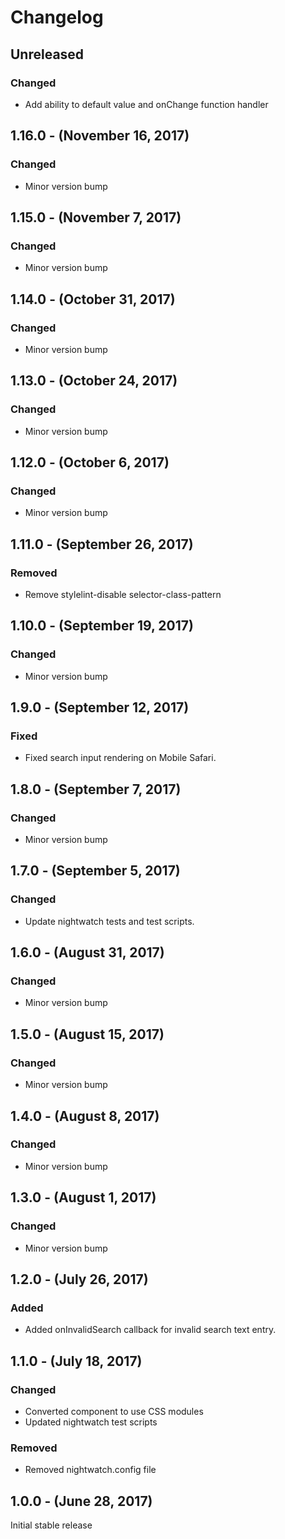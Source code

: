 Changelog
=========

Unreleased
----------
### Changed
* Add ability to default value and onChange function handler

1.16.0 - (November 16, 2017)
------------------
### Changed
* Minor version bump

1.15.0 - (November 7, 2017)
------------------
### Changed
* Minor version bump

1.14.0 - (October 31, 2017)
------------------
### Changed
* Minor version bump

1.13.0 - (October 24, 2017)
------------------
### Changed
* Minor version bump

1.12.0 - (October 6, 2017)
------------------
### Changed
* Minor version bump

1.11.0 - (September 26, 2017)
------------------
### Removed
* Remove stylelint-disable selector-class-pattern

1.10.0 - (September 19, 2017)
------------------
### Changed
* Minor version bump

1.9.0 - (September 12, 2017)
------------------
### Fixed
* Fixed search input rendering on Mobile Safari.

1.8.0 - (September 7, 2017)
------------------
### Changed
* Minor version bump

1.7.0 - (September 5, 2017)
------------------
### Changed
* Update nightwatch tests and test scripts.

1.6.0 - (August 31, 2017)
------------------
### Changed
* Minor version bump

1.5.0 - (August 15, 2017)
------------------
### Changed
* Minor version bump

1.4.0 - (August 8, 2017)
------------------
### Changed
* Minor version bump

1.3.0 - (August 1, 2017)
------------------
### Changed
* Minor version bump

1.2.0 - (July 26, 2017)
------------------
### Added
* Added onInvalidSearch callback for invalid search text entry.

1.1.0 - (July 18, 2017)
------------------
### Changed
* Converted component to use CSS modules
* Updated nightwatch test scripts

### Removed
* Removed nightwatch.config file

1.0.0 - (June 28, 2017)
------------------
Initial stable release
